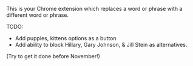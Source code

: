 This is your Chrome extension which replaces a word or phrase with a different word or phrase. 

TODO:

- Add puppies, kittens options as a button 
- Add ability to block Hillary, Gary Johnson, & Jill Stein as alternatives.

(Try to get it done before November!)